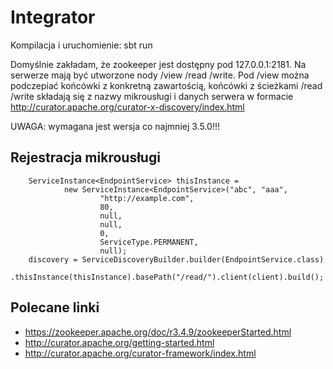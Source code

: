 # Integrator

Kompilacja i uruchomienie: sbt run

Domyślnie zakładam, że zookeeper jest dostępny pod 127.0.0.1:2181.
Na serwerze mają być utworzone nody /view /read /write.
Pod /view można podczepiać końcówki z konkretną zawartością, końcówki 
z ścieżkami /read /write składają się z nazwy mikrousługi i danych
serwera w formacie http://curator.apache.org/curator-x-discovery/index.html

UWAGA: wymagana jest wersja co najmniej 3.5.0!!!

## Rejestracja mikrousługi
        ServiceInstance<EndpointService> thisInstance = 
                new ServiceInstance<EndpointService>("abc", "aaa",
                        "http://example.com",
                        80,
                        null,
                        null,
                        0,
                        ServiceType.PERMANENT,
                        null);
        discovery = ServiceDiscoveryBuilder.builder(EndpointService.class)
                .thisInstance(thisInstance).basePath("/read/").client(client).build();

## Polecane linki
 * https://zookeeper.apache.org/doc/r3.4.9/zookeeperStarted.html
 * http://curator.apache.org/getting-started.html
 * http://curator.apache.org/curator-framework/index.html
